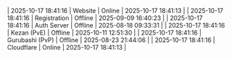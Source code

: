 | 2025-10-17 18:41:16 | Website | Online | 2025-10-17 18:41:13 |
| 2025-10-17 18:41:16 | Registration | Offline | 2025-09-09 16:40:23 |
| 2025-10-17 18:41:16 | Auth Server | Offline | 2025-08-18 09:33:31 |
| 2025-10-17 18:41:16 | Kezan (PvE) | Offline | 2025-10-11 12:51:30 |
| 2025-10-17 18:41:16 | Gurubashi (PvP) | Offline | 2025-08-23 21:44:06 |
| 2025-10-17 18:41:16 | Cloudflare | Online | 2025-10-17 18:41:13 |
